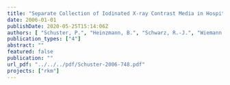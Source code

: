 ```yaml
---
title: "Separate Collection of Iodinated X-ray Contrast Media in Hospitals: Phase 2 Implementation"
date: 2006-01-01
publishDate: 2020-05-25T15:14:06Z
authors: [ "Schuster, P.", "Heinzmann, B.", "Schwarz, R.-J.", "Wiemann, M.", "Schulz, C." ]
publication_types: ["4"]
abstract: ""
featured: false
publication: ""
url_pdf: "../../../pdf/Schuster-2006-748.pdf"
projects: ["rkm"]
---
```


